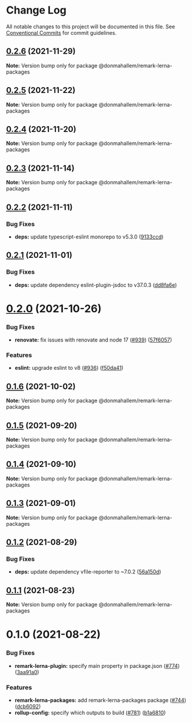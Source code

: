 # Change Log

All notable changes to this project will be documented in this file.
See [Conventional Commits](https://conventionalcommits.org) for commit guidelines.

## [0.2.6](https://github.com/donmahallem/js-libs/compare/@donmahallem/remark-lerna-packages@0.2.5...@donmahallem/remark-lerna-packages@0.2.6) (2021-11-29)

**Note:** Version bump only for package @donmahallem/remark-lerna-packages





## [0.2.5](https://github.com/donmahallem/js-libs/compare/@donmahallem/remark-lerna-packages@0.2.4...@donmahallem/remark-lerna-packages@0.2.5) (2021-11-22)

**Note:** Version bump only for package @donmahallem/remark-lerna-packages





## [0.2.4](https://github.com/donmahallem/js-libs/compare/@donmahallem/remark-lerna-packages@0.2.3...@donmahallem/remark-lerna-packages@0.2.4) (2021-11-20)

**Note:** Version bump only for package @donmahallem/remark-lerna-packages





## [0.2.3](https://github.com/donmahallem/js-libs/compare/@donmahallem/remark-lerna-packages@0.2.2...@donmahallem/remark-lerna-packages@0.2.3) (2021-11-14)

**Note:** Version bump only for package @donmahallem/remark-lerna-packages





## [0.2.2](https://github.com/donmahallem/js-libs/compare/@donmahallem/remark-lerna-packages@0.2.1...@donmahallem/remark-lerna-packages@0.2.2) (2021-11-11)


### Bug Fixes

* **deps:** update typescript-eslint monorepo to v5.3.0 ([9133ccd](https://github.com/donmahallem/js-libs/commit/9133ccd0e089a93be0ddfac41cd8c3ccf4172130))





## [0.2.1](https://github.com/donmahallem/js-libs/compare/@donmahallem/remark-lerna-packages@0.2.0...@donmahallem/remark-lerna-packages@0.2.1) (2021-11-01)


### Bug Fixes

* **deps:** update dependency eslint-plugin-jsdoc to v37.0.3 ([dd8fa6e](https://github.com/donmahallem/js-libs/commit/dd8fa6e3dc463891aaaaa3be8647cc785f46c282))





# [0.2.0](https://github.com/donmahallem/js-libs/compare/@donmahallem/remark-lerna-packages@0.1.6...@donmahallem/remark-lerna-packages@0.2.0) (2021-10-26)


### Bug Fixes

* **renovate:** fix issues with renovate and node 17 ([#939](https://github.com/donmahallem/js-libs/issues/939)) ([57f6057](https://github.com/donmahallem/js-libs/commit/57f6057542b9b7f8d70a544a37fe36bf98c859dc))


### Features

* **eslint:** upgrade eslint to v8 ([#936](https://github.com/donmahallem/js-libs/issues/936)) ([f50da41](https://github.com/donmahallem/js-libs/commit/f50da417e4a616fdc7f0969f7eeef29d7d517d49))





## [0.1.6](https://github.com/donmahallem/js-libs/compare/@donmahallem/remark-lerna-packages@0.1.5...@donmahallem/remark-lerna-packages@0.1.6) (2021-10-02)

**Note:** Version bump only for package @donmahallem/remark-lerna-packages





## [0.1.5](https://github.com/donmahallem/js-libs/compare/@donmahallem/remark-lerna-packages@0.1.4...@donmahallem/remark-lerna-packages@0.1.5) (2021-09-20)

**Note:** Version bump only for package @donmahallem/remark-lerna-packages





## [0.1.4](https://github.com/donmahallem/js-libs/compare/@donmahallem/remark-lerna-packages@0.1.3...@donmahallem/remark-lerna-packages@0.1.4) (2021-09-10)

**Note:** Version bump only for package @donmahallem/remark-lerna-packages





## [0.1.3](https://github.com/donmahallem/js-libs/compare/@donmahallem/remark-lerna-packages@0.1.2...@donmahallem/remark-lerna-packages@0.1.3) (2021-09-01)

**Note:** Version bump only for package @donmahallem/remark-lerna-packages





## [0.1.2](https://github.com/donmahallem/js-libs/compare/@donmahallem/remark-lerna-packages@0.1.1...@donmahallem/remark-lerna-packages@0.1.2) (2021-08-29)


### Bug Fixes

* **deps:** update dependency vfile-reporter to ~7.0.2 ([56a150d](https://github.com/donmahallem/js-libs/commit/56a150db5020a5e44e5c0f78ce0ef11d2a0f6d90))





## [0.1.1](https://github.com/donmahallem/js-libs/compare/@donmahallem/remark-lerna-packages@0.1.0...@donmahallem/remark-lerna-packages@0.1.1) (2021-08-23)

**Note:** Version bump only for package @donmahallem/remark-lerna-packages





# 0.1.0 (2021-08-22)


### Bug Fixes

* **remark-lerna-plugin:** specify main property in package.json ([#774](https://github.com/donmahallem/js-libs/issues/774)) ([3aa91a0](https://github.com/donmahallem/js-libs/commit/3aa91a0cf578b22ef793ba084a8a4bdab1649a55))


### Features

* **remark-lerna-packages:** add remark-lerna-packages package ([#744](https://github.com/donmahallem/js-libs/issues/744)) ([dcb6092](https://github.com/donmahallem/js-libs/commit/dcb6092c939ed5524d3f5191dda38004d4b89868))
* **rollup-config:** specify which outputs to build ([#781](https://github.com/donmahallem/js-libs/issues/781)) ([b1a6810](https://github.com/donmahallem/js-libs/commit/b1a68103fe94150022ba71c552528c8a88b7a7c1))
